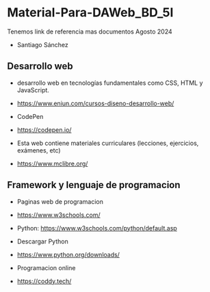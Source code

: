 # Material-Para-DAWeb_BD_5I
Tenemos link de referencia mas documentos Agosto 2024
- Santiago Sánchez
## Desarrollo web
- desarrollo web en tecnologías fundamentales como CSS, HTML y JavaScript.
- https://www.eniun.com/cursos-diseno-desarrollo-web/

- CodePen
- https://codepen.io/

- Esta web contiene materiales curriculares (lecciones, ejercicios, exámenes, etc)
- https://www.mclibre.org/

## Framework y lenguaje de programacion
- Paginas web de programacion
- https://www.w3schools.com/
- Python: https://www.w3schools.com/python/default.asp
- Descargar Python
- https://www.python.org/downloads/

- Programacion online
- https://coddy.tech/
